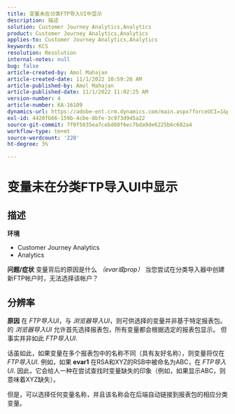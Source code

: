 ```yaml
---
title: 变量未在分类FTP导入UI中显示
description: 描述
solution: Customer Journey Analytics,Analytics
product: Customer Journey Analytics,Analytics
applies-to: Customer Journey Analytics,Analytics
keywords: KCS
resolution: Resolution
internal-notes: null
bug: false
article-created-by: Amol Mahajan
article-created-date: 11/1/2022 10:59:26 AM
article-published-by: Amol Mahajan
article-published-date: 11/1/2022 11:02:25 AM
version-number: 4
article-number: KA-16109
dynamics-url: https://adobe-ent.crm.dynamics.com/main.aspx?forceUCI=1&pagetype=entityrecord&etn=knowledgearticle&id=5dd8dc3b-d459-ed11-9561-6045bd006a22
exl-id: 4420fb66-159b-4cbe-8bfe-3c973d945a22
source-git-commit: 7f0f5035ea7cebd60f6ec7bda9de6225b6c602a4
workflow-type: tm+mt
source-wordcount: '228'
ht-degree: 3%

---
```


# 变量未在分类FTP导入UI中显示

## 描述

<b>环境</b>
- Customer Journey Analytics
- Analytics



<b>问题/症状</b>
变量背后的原因是什么 *（evar或prop）* 当您尝试在分类导入器中创建新FTP帐户时，无法选择该帐户？


## 分辨率

<b>原因</b>
在 *FTP导入UI*，与 *浏览器导入UI*，则可供选择的变量并非基于特定报表包。 的 *浏览器导入UI* 允许首先选择报表包，所有变量都会根据选定的报表包显示。 但事实并非如此 *FTP导入UI*.

话虽如此，如果变量在多个报表包中的名称不同（具有友好名称），则变量将仅在 *FTP导入UI*. 例如，如果 <b>evar1</b> 在RSA和XYZ的RSB中被命名为ABC，在 *FTP导入UI*. 因此，它会给人一种在尝试查找时变量缺失的印象（例如，如果显示ABC，则意味着XYZ缺失）。

但是，可以选择任何变量名称，并且该名称会在后端自动链接到报表包的相应分类变量。
